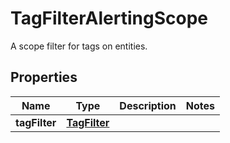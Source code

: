 

# TagFilterAlertingScope

A scope filter for tags on entities.

## Properties

| Name | Type | Description | Notes |
|------------ | ------------- | ------------- | -------------|
|**tagFilter** | [**TagFilter**](TagFilter.md) |  |  |



